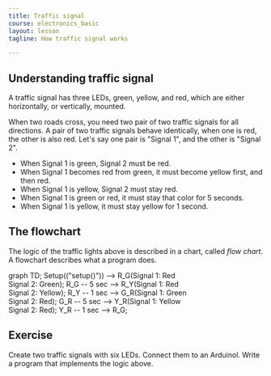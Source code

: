 ```yaml
---
title: Traffic signal
course: electronics_basic
layout: lesson
tagline: How traffic signal works

---
```


## Understanding traffic signal

A traffic signal has three LEDs, green, yellow, and red, which are
either horizontally, or vertically, mounted.

When two roads cross, you need two pair of two traffic signals for all
directions. A pair of two traffic signals behave identically, when one is red,
the other is also red. Let's say one pair is "Signal 1", and the other is
"Signal 2".

* When Signal 1 is green, Signal 2 must be red.
* When Signal 1 becomes red from green, it must become yellow first, and then red.
* When Signal 1 is yellow, Signal 2 must stay red.
* When Signal 1 is green or red, it must stay that color for 5 seconds.
* When Signal 1 is yellow, it must stay yellow for 1 second.

## The flowchart

<script src="https://cdnjs.cloudflare.com/ajax/libs/mermaid/8.8.2/mermaid.min.js"></script>

The logic of the traffic lights above is described in a chart, called _flow
chart_.  A flowchart describes what a program does.

<div class="mermaid">
graph TD;
    Setup(("setup()")) --> R_G(Signal 1: Red<br>Signal 2: Green);
    R_G -- 5 sec --> R_Y(Signal 1: Red<br>Signal 2: Yellow);
    R_Y -- 1 sec --> G_R(Signal 1: Green<br>Signal 2: Red);
    G_R -- 5 sec --> Y_R(Signal 1: Yellow<br>Signal 2: Red);
    Y_R -- 1 sec --> R_G;
</div>

## Exercise

Create two traffic signals with six LEDs. Connect them to an Arduinol. Write a
program that implements the logic above.
